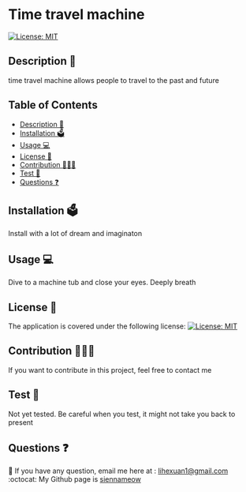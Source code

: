 # Time travel machine
  
  [![License: MIT](https://img.shields.io/badge/License-MIT-yellow.svg)](https://opensource.org/licenses/MIT)

## Description 📝 
  time travel machine allows people to travel to the past and future
## Table of Contents
  - [Description 📝](#description-)
  - [Installation 🗳](#installation-)
  - [Usage 💻](#usage-)
  - [License 🚀](#license-)
  - [Contribution 👩🏻‍💻](#contribution-)
  - [Test 🧩](#test-)
  - [Questions ❓](#questions-)

## Installation 🗳 
  Install with a lot of dream and imaginaton

## Usage 💻 
  Dive to a machine tub and close your eyes. Deeply breath

## License 🚀
  
  The application is covered under the following license: [![License: MIT](https://img.shields.io/badge/License-MIT-yellow.svg)](https://opensource.org/licenses/MIT)
    

## Contribution 👩🏻‍💻 
  If you want to contribute in this project, feel free to contact me

## Test 🧩
  Not yet tested. Be careful when you test, it might not take you back to present

## Questions ❓

📩 If you have any question, email me here at : lihexuan1@gmail.com<br/>
:octocat: My Github page is [siennameow](https://github.com/siennameow)

 
